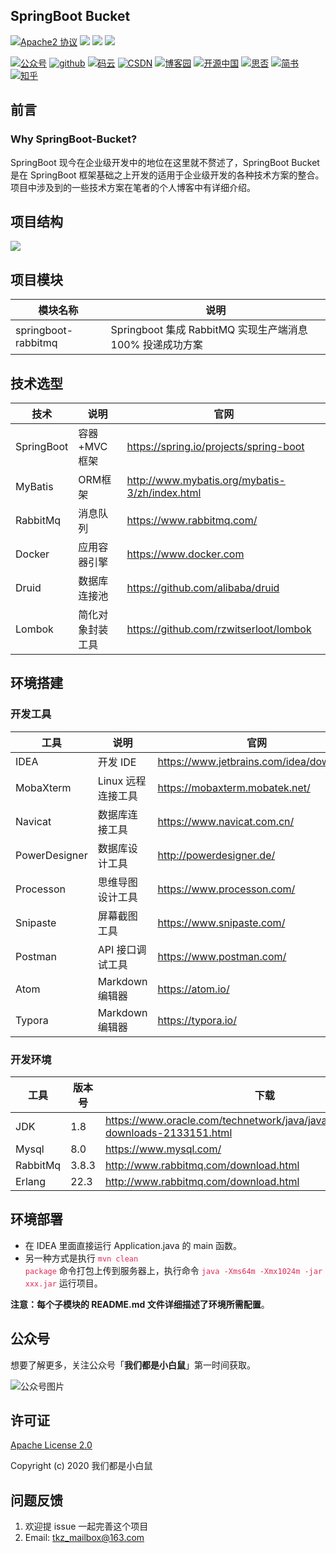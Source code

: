 ## SpringBoot Bucket

<p>
  <a href="https://www.apache.org/licenses/LICENSE-2.0"><img src="https://img.shields.io/badge/license-Apache%202-blue" alt="Apache2 协议"></a>
  <img src="https://img.shields.io/badge/release-v1.0.0-blue">
  <img src="https://img.shields.io/badge/build-passing-brightgreen">
  <img src="https://img.shields.io/badge/downloads-5M-brightgreen">
</p>

<p>
  <a href="#公众号"><img src="https://img.shields.io/badge/%E5%85%AC%E4%BC%97%E5%8F%B7-%E6%88%91%E4%BB%AC%E9%83%BD%E6%98%AF%E5%B0%8F%E7%99%BD%E9%BC%A0-blue.svg" alt="公众号"></a>
  <a href="https://github.com/tiankaizhi/SpringBoot-Bucket"><img src="https://img.shields.io/badge/GitHub-%E9%A1%B9%E7%9B%AE%E5%9C%B0%E5%9D%80-9cf.svg" alt="github"></a>
  <a href="https://gitee.com/tkz_wu/SpringBoot-Bucket"><img src="https://img.shields.io/badge/%E7%A0%81%E4%BA%91-%E9%A1%B9%E7%9B%AE%E5%9C%B0%E5%9D%80-yellowgreen.svg" alt="码云"></a>
  <a href="https://blog.csdn.net/weixin_44197154/"><img src="https://img.shields.io/badge/CSDN-%E5%8D%9A%E5%AE%A2%E5%9C%B0%E5%9D%80-success.svg" alt="CSDN"></a>
  <a href="https://www.cnblogs.com/tkzL/"><img src="https://img.shields.io/badge/%E5%8D%9A%E5%AE%A2%E5%9B%AD-%E5%8D%9A%E5%AE%A2%E5%9C%B0%E5%9D%80-yellow.svg" alt="博客园"></a>
  <a href="https://my.oschina.net/tiankaizhi/"><img src="https://img.shields.io/badge/%E5%BC%80%E6%BA%90%E4%B8%AD%E5%9B%BD-%E5%8D%9A%E5%AE%A2%E5%9C%B0%E5%9D%80-37a14e.svg" alt="开源中国"></a>
  <a href="https://segmentfault.com/u/tiankaizhi/"><img src="https://img.shields.io/badge/%E6%80%9D%E5%90%A6-%E5%8D%9A%E5%AE%A2%E5%9C%B0%E5%9D%80-blueviolet.svg" alt="思否"></a>
  <a href="https://www.jianshu.com/u/9b5933251e36/"><img src="https://img.shields.io/badge/%E7%AE%80%E4%B9%A6-%E6%96%87%E7%AB%A0-ea6f5a.svg" alt="简书"></a>
  <a href="https://www.zhihu.com/people/tiankaizhi/"><img src="https://img.shields.io/badge/%E7%9F%A5%E4%B9%8E-%E7%9F%A5%E4%B9%8E%E5%9C%B0%E5%9D%80-green.svg" alt="知乎"></a>
</p>

## 前言

### Why SpringBoot-Bucket?

SpringBoot 现今在企业级开发中的地位在这里就不赘述了，SpringBoot Bucket 是在 SpringBoot 框架基础之上开发的适用于企业级开发的各种技术方案的整合。项目中涉及到的一些技术方案在笔者的个人博客中有详细介绍。

## 项目结构

![](https://img2020.cnblogs.com/blog/1326851/202004/1326851-20200404235132819-413718438.png)

## 项目模块

模块名称                    | 说明
----------------------------|------------------------------------------------------------------------------------------
springboot-rabbitmq         | Springboot 集成 RabbitMQ 实现生产端消息 100% 投递成功方案

## 技术选型

| 技术                 | 说明                | 官网                                                 |
| -------------------- | ------------------- | ---------------------------------------------------- |
| SpringBoot           | 容器+MVC框架        | https://spring.io/projects/spring-boot               |
| MyBatis              | ORM框架             | http://www.mybatis.org/mybatis-3/zh/index.html       |
| RabbitMq             | 消息队列            | https://www.rabbitmq.com/                            ||
| Docker               | 应用容器引擎        | https://www.docker.com                               |
| Druid                | 数据库连接池        | https://github.com/alibaba/druid                     |
| Lombok               | 简化对象封装工具    | https://github.com/rzwitserloot/lombok               |

## 环境搭建

### 开发工具

| 工具          | 说明                | 官网                                            |
| ------------- | ------------------- | ----------------------------------------------- |
| IDEA          | 开发 IDE             | https://www.jetbrains.com/idea/download         |
| MobaXterm       | Linux 远程连接工具   | https://mobaxterm.mobatek.net/ |
| Navicat       | 数据库连接工具      | https://www.navicat.com.cn/             |
| PowerDesigner | 数据库设计工具      | http://powerdesigner.de/                        |
| Processon    | 思维导图设计工具    | https://www.processon.com/              |
| Snipaste      | 屏幕截图工具        | https://www.snipaste.com/                       |
| Postman       | API 接口调试工具      | https://www.postman.com/                        |
| Atom        | Markdown编辑器      | https://atom.io/                              |
| Typora        | Markdown编辑器      | https://typora.io/                              |

### 开发环境

| 工具          | 版本号 | 下载                                                         |
| ------------- | ------ | ------------------------------------------------------------ |
| JDK           | 1.8    | https://www.oracle.com/technetwork/java/javase/downloads/jdk8-downloads-2133151.html |
| Mysql         | 8.0    | https://www.mysql.com/                                       |
| RabbitMq      | 3.8.3 | http://www.rabbitmq.com/download.html                        |
| Erlang      | 22.3 | http://www.rabbitmq.com/download.html                        |

## 环境部署

- 在 IDEA 里面直接运行 Application.java 的 main 函数。
- 另一种方式是执行 <code><font color="#de2c58">mvn clean package</font></code> 命令打包上传到服务器上，执行命令 <code><font color="#de2c58">java -Xms64m -Xmx1024m -jar xxx.jar</font></code> 运行项目。

**注意：每个子模块的 README.md 文件详细描述了环境所需配置**。

## 公众号

想要了解更多，关注公众号「**我们都是小白鼠**」第一时间获取。

![公众号图片](https://img2020.cnblogs.com/blog/1326851/202003/1326851-20200327151848769-1614210938.png)

## 许可证

[Apache License 2.0](https://www.apache.org/licenses/LICENSE-2.0)

Copyright (c) 2020 我们都是小白鼠

## 问题反馈

1. 欢迎提 issue 一起完善这个项目
2. Email: tkz_mailbox@163.com
